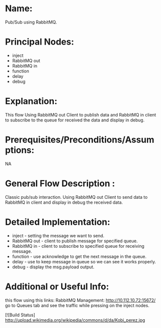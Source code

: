 Name:
=====

Pub/Sub using RabbitMQ.

Principal Nodes:
================

* inject
* RabbitMQ out
* RabbitMQ in
* function
* delay
* debug

Explanation:
============

This flow Using RabbitMQ out Client to publish data and RabbitMQ in client to subscribe to the queue
for received the data and display in debug.

Prerequisites/Preconditions/Assumptions:
========================================
NA

General Flow Description :
=========================

Classic pub/sub interaction. 
Using RabbitMQ out Client to send data to RabbitMQ in client and display in debug the received data.

Detailed Implementation:
========================

* inject       - setting the message we want to send.
* RabbitMQ out - client to publish message for specified queue.
* RabbitMQ in  - client to subscribe to specified queue  for receiving message.
* function     - use acknowledge to get the next message in the queue.
* delay        - use to keep message in queue so we can see it works properly.
* debug        - display the msg.payload output.  

Additional or Useful Info:
==========================

this flow using this links:
RabbitMQ Management: http://10.112.10.72:15672/
go to Queues tab and see the traffic while pressing on the inject nodes.



[![Build Status] http://upload.wikimedia.org/wikipedia/commons/d/da/Kobi_perez.jpg

